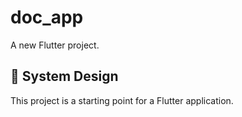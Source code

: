 # doc_app

A new Flutter project.

## 🎨   System Design

This project is a starting point for a Flutter application.
